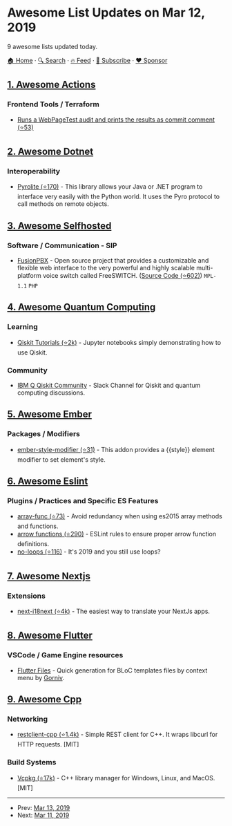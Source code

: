 # Awesome List Updates on Mar 12, 2019

9 awesome lists updated today.

[🏠 Home](/README.md) · [🔍 Search](https://www.trackawesomelist.com/search/) · [🔥 Feed](https://www.trackawesomelist.com/rss.xml) · [📮 Subscribe](https://trackawesomelist.us17.list-manage.com/subscribe?u=d2f0117aa829c83a63ec63c2f&id=36a103854c) · [❤️  Sponsor](https://github.com/sponsors/theowenyoung)



## [1. Awesome Actions](/content/sdras/awesome-actions/README.md)

### Frontend Tools / Terraform

*   [Runs a WebPageTest audit and prints the results as commit comment (⭐53)](https://github.com/JCofman/webPagetestAction)

## [2. Awesome Dotnet](/content/quozd/awesome-dotnet/README.md)

### Interoperability

*   [Pyrolite (⭐170)](https://github.com/irmen/Pyrolite) - This library allows your Java or .NET program to interface very easily with
    the Python world. It uses the Pyro protocol to call methods on remote objects.

## [3. Awesome Selfhosted](/content/awesome-selfhosted/awesome-selfhosted/README.md)

### Software / Communication - SIP

*   [FusionPBX](https://www.fusionpbx.com/) - Open source project that provides a customizable and flexible web interface to the very powerful and highly scalable multi-platform voice switch called FreeSWITCH. ([Source Code (⭐602)](https://github.com/fusionpbx/fusionpbx)) `MPL-1.1` `PHP`

## [4. Awesome Quantum Computing](/content/desireevl/awesome-quantum-computing/README.md)

### Learning

*   [Qiskit Tutorials (⭐2k)](https://github.com/Qiskit/qiskit-tutorial) - Jupyter notebooks simply demonstrating how to use Qiskit.

### Community

*   [IBM Q Qiskit Community](https://qiskit.slack.com/) - Slack Channel for Qiskit and quantum computing discussions.

## [5. Awesome Ember](/content/ember-community-russia/awesome-ember/README.md)

### Packages / Modifiers

*   [ember-style-modifier (⭐31)](https://github.com/jelhan/ember-style-modifier) - This addon provides a {{style}} element modifier to set element's style.

## [6. Awesome Eslint](/content/dustinspecker/awesome-eslint/README.md)

### Plugins / Practices and Specific ES Features

*   [array-func (⭐73)](https://github.com/freaktechnik/eslint-plugin-array-func) - Avoid redundancy when using es2015 array methods and functions.
*   [arrow functions (⭐290)](https://github.com/getify/eslint-plugin-proper-arrows) - ESLint rules to ensure proper arrow function definitions.
*   [no-loops (⭐116)](https://github.com/buildo/eslint-plugin-no-loops) - It's 2019 and you still use loops?

## [7. Awesome Nextjs](/content/unicodeveloper/awesome-nextjs/README.md)

### Extensions

*   [next-i18next (⭐4k)](https://github.com/isaachinman/next-i18next) - The easiest way to translate your NextJs apps.

## [8. Awesome Flutter](/content/Solido/awesome-flutter/README.md)

### VSCode / Game Engine resources

*   [Flutter Files](https://marketplace.visualstudio.com/items?itemName=gornivv.vscode-flutter-files) - Quick generation for BLoC templates files by context menu by [Gorniv](https://github.com/gorniv).

## [9. Awesome Cpp](/content/fffaraz/awesome-cpp/README.md)

### Networking

*   [restclient-cpp (⭐1.4k)](https://github.com/mrtazz/restclient-cpp) - Simple REST client for C++. It wraps libcurl for HTTP requests. \[MIT]

### Build Systems

*   [Vcpkg (⭐17k)](https://github.com/microsoft/vcpkg) - C++ library manager for Windows, Linux, and MacOS. \[MIT]

---

- Prev: [Mar 13, 2019](/content/2019/03/13/README.md)
- Next: [Mar 11, 2019](/content/2019/03/11/README.md)